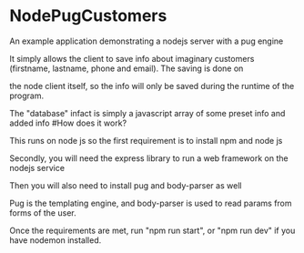# NodePugCustomers

An example application demonstrating a nodejs server with a pug engine

It simply allows the client to save info about imaginary customers (firstname, lastname, phone and email). The saving is done on 
 
 the node client itself, so the info will only be saved during the runtime of the program.

The "database" infact is simply a javascript array of some preset info and added info
#How does it work?

This runs on node js so the first requirement is to install npm and node js

Secondly, you will need the express library to run a web framework on the nodejs service

Then you will also need to install pug and body-parser as well

Pug is the templating engine, and body-parser is used to read params from forms of the user.

Once the requirements are met, run "npm run start", or "npm run dev" if you have nodemon installed.
